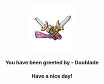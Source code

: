 <p align="center">
            <img src="https://raw.githubusercontent.com/PokeAPI/sprites/master/sprites/pokemon/680.png" width="150" height="150">
          </p>
          <h3 align="center">You have been greeted by - <b>Doublade</b></h3>
          <h3 align="center">Have a nice day!</h3>
        